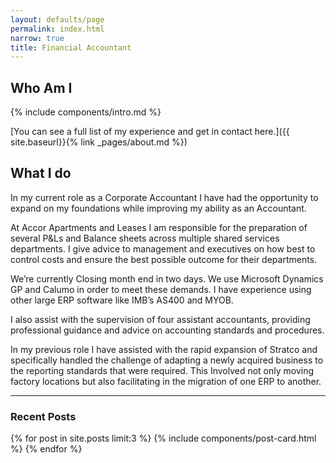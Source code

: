 ```yaml
---
layout: defaults/page
permalink: index.html
narrow: true
title: Financial Accountant
---
```


## Who Am I

{% include components/intro.md %}

[You can see a full list of my experience and get in contact here.]({{ site.baseurl}}{% link _pages/about.md %})

## What I do

In my current role as a Corporate Accountant I have had the opportunity to expand on my foundations while improving my ability as an Accountant. 

At Accor Apartments and Leases I am responsible for the preparation of several P&Ls and Balance sheets across multiple shared services departments. I give advice to management and executives on how best to control costs and ensure the best possible outcome for their departments. 

We’re currently Closing month end in two days. We use Microsoft Dynamics GP and Calumo in order to meet these demands. I have experience using other large ERP software like IMB’s AS400 and MYOB.

I also assist with the supervision of four assistant accountants, providing professional guidance and advice on accounting standards and procedures.

In my previous role I have assisted with the rapid expansion of Stratco and specifically handled the challenge of adapting a newly acquired business to the reporting standards that were required. This Involved not only moving factory locations but also facilitating in the migration of one ERP to another. 

<hr />

### Recent Posts

{% for post in site.posts limit:3 %}
{% include components/post-card.html %}
{% endfor %}


